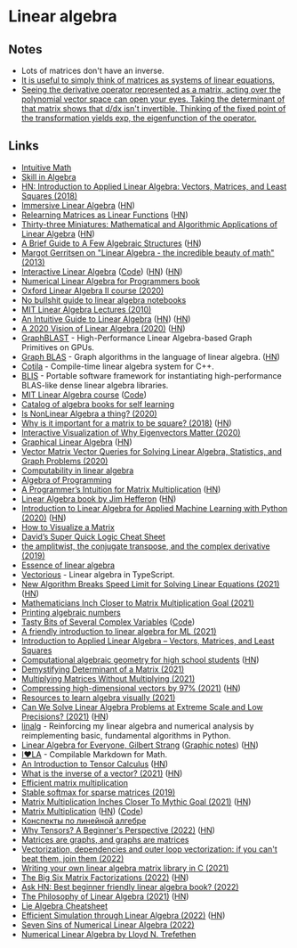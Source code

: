 # Linear algebra

## Notes

- Lots of matrices don't have an inverse.
- [It is useful to simply think of matrices as systems of linear equations.](https://www.reddit.com/r/mathmemes/comments/rosrel/linear_algebra_in_a_nutshell/)
- [Seeing the derivative operator represented as a matrix, acting over the polynomial vector space can open your eyes. Taking the determinant of that matrix shows that d/dx isn't invertible. Thinking of the fixed point of the transformation yields exp, the eigenfunction of the operator.](https://news.ycombinator.com/item?id=30866244)

## Links

- [Intuitive Math](https://intuitive-math.club/)
- [Skill in Algebra](http://www.themathpage.com/alg/algebra.htm)
- [HN: Introduction to Applied Linear Algebra: Vectors, Matrices, and Least Squares (2018)](https://news.ycombinator.com/item?id=18678314)
- [Immersive Linear Algebra](http://immersivemath.com/ila/index.html) ([HN](https://news.ycombinator.com/item?id=19264048))
- [Relearning Matrices as Linear Functions](https://www.dhruvonmath.com/2018/12/31/matrices/) ([HN](https://news.ycombinator.com/item?id=19730799))
- [Thirty-three Miniatures: Mathematical and Algorithmic Applications of Linear Algebra](https://kam.mff.cuni.cz/~matousek/stml-53-matousek-1.pdf) ([HN](https://news.ycombinator.com/item?id=20241148))
- [A Brief Guide to A Few Algebraic Structures](https://argumatronic.com/posts/2019-06-21-algebra-cheatsheet.html) ([HN](https://news.ycombinator.com/item?id=20577334))
- [Margot Gerritsen on "Linear Algebra - the incredible beauty of math" (2013)](https://www.youtube.com/watch?v=s6p864XVxeU)
- [Interactive Linear Algebra](https://textbooks.math.gatech.edu/ila/) ([Code](https://github.com/QBobWatson/gt-linalg)) ([HN](https://news.ycombinator.com/item?id=21628449)) ([HN](https://news.ycombinator.com/item?id=28168339))
- [Numerical Linear Algebra for Programmers book](https://aiprobook.com/numerical-linear-algebra-for-programmers/)
- [Oxford Linear Algebra II course (2020)](https://courses.maths.ox.ac.uk/node/43829)
- [No bullshit guide to linear algebra notebooks](https://github.com/minireference/noBSLAnotebooks)
- [MIT Linear Algebra Lectures (2010)](https://ocw.mit.edu/courses/mathematics/18-06-linear-algebra-spring-2010/video-lectures/)
- [An Intuitive Guide to Linear Algebra](https://betterexplained.com/articles/linear-algebra-guide/) ([HN](https://news.ycombinator.com/item?id=22416319)) ([HN](https://news.ycombinator.com/item?id=30866244))
- [A 2020 Vision of Linear Algebra (2020)](https://ocw.mit.edu/resources/res-18-010-a-2020-vision-of-linear-algebra-spring-2020/) ([HN](https://news.ycombinator.com/item?id=23150699))
- [GraphBLAST](https://github.com/gunrock/graphblast) - High-Performance Linear Algebra-based Graph Primitives on GPUs.
- [Graph BLAS](http://graphblas.org/index.php?title=Graph_BLAS_Forum) - Graph algorithms in the language of linear algebra. ([HN](https://news.ycombinator.com/item?id=23285845))
- [Cotila](https://github.com/calebzulawski/cotila) - Compile-time linear algebra system for C++.
- [BLIS](https://github.com/flame/blis) - Portable software framework for instantiating high-performance BLAS-like dense linear algebra libraries.
- [MIT Linear Algebra course](https://mitmath.github.io/1806/) ([Code](https://github.com/mitmath/1806))
- [Catalog of algebra books for self learning](https://github.com/prathyvsh/algebra-books)
- [Is NonLinear Algebra a thing? (2020)](https://www.reddit.com/r/math/comments/hac0bt/is_nonlinear_algebra_a_thing/)
- [Why is it important for a matrix to be square? (2018)](https://math.stackexchange.com/questions/2811951/why-is-it-important-for-a-matrix-to-be-square/2811960#2811960) ([HN](https://news.ycombinator.com/item?id=23591553))
- [Interactive Visualization of Why Eigenvectors Matter (2020)](https://www.dhruvonmath.com/2020/07/26/who-cares-about-eigenvectors/)
- [Graphical Linear Algebra](https://graphicallinearalgebra.net/) ([HN](https://news.ycombinator.com/item?id=24196080))
- [Vector Matrix Vector Queries for Solving Linear Algebra, Statistics, and Graph Problems (2020)](https://www.youtube.com/watch?v=NVOE1KFNZDo)
- [Computability in linear algebra](https://www.sciencedirect.com/science/article/pii/S0304397504004086)
- [Algebra of Programming](https://themattchan.com/docs/algprog.pdf)
- [A Programmer’s Intuition for Matrix Multiplication](https://betterexplained.com/articles/matrix-multiplication/) ([HN](https://news.ycombinator.com/item?id=24860688))
- [Linear Algebra book by Jim Hefferon](https://hefferon.net/linearalgebra/) ([HN](https://news.ycombinator.com/item?id=24892907))
- [Introduction to Linear Algebra for Applied Machine Learning with Python (2020)](https://pabloinsente.github.io/intro-linear-algebra) ([HN](https://news.ycombinator.com/item?id=25058619))
- [How to Visualize a Matrix](https://www.nsa.gov/Portals/70/documents/news-features/declassified-documents/tech-journals/how-to-visualize.pdf)
- [David’s Super Quick Logic Cheat Sheet](http://davidjaz.com/Teaching/DJM_LogicCheat_LinAlg.pdf)
- [the amplitwist, the conjugate transpose, and the complex derivative (2019)](http://glowcoil.com/posts/amplitwist/)
- [Essence of linear algebra](https://www.youtube.com/playlist?list=PLZHQObOWTQDPD3MizzM2xVFitgF8hE_ab)
- [Vectorious](https://github.com/mateogianolio/vectorious) - Linear algebra in TypeScript.
- [New Algorithm Breaks Speed Limit for Solving Linear Equations (2021)](https://www.quantamagazine.org/new-algorithm-breaks-speed-limit-for-solving-linear-equations-20210308/) ([HN](https://news.ycombinator.com/item?id=26393795))
- [Mathematicians Inch Closer to Matrix Multiplication Goal (2021)](https://www.quantamagazine.org/mathematicians-inch-closer-to-matrix-multiplication-goal-20210323/)
- [Printing algebraic numbers](https://fredrikj.net/blog/2021/03/printing-algebraic-numbers/)
- [Tasty Bits of Several Complex Variables](https://www.jirka.org/scv/) ([Code](https://github.com/jirilebl/scv))
- [A friendly introduction to linear algebra for ML (2021)](https://www.youtube.com/watch?v=LlKAna21fLE)
- [Introduction to Applied Linear Algebra – Vectors, Matrices, and Least Squares](http://vmls-book.stanford.edu/)
- [Computational algebraic geometry for high school students](https://www.solidangl.es/post/varieties-the-spice-of-life) ([HN](https://news.ycombinator.com/item?id=28045553))
- [Demystifying Determinant of a Matrix (2021)](https://muthu.co/demystifying-determinant-of-a-matrix/)
- [Multiplying Matrices Without Multiplying (2021)](https://arxiv.org/abs/2106.10860)
- [Compressing high-dimensional vectors by 97% (2021)](https://www.pinecone.io/learn/product-quantization/) ([HN](https://news.ycombinator.com/item?id=28394068))
- [Resources to learn algebra visually (2021)](https://twitter.com/prathyvsh/status/1434663132585025537)
- [Can We Solve Linear Algebra Problems at Extreme Scale and Low Precisions? (2021)](https://nhigham.com/2021/09/14/can-we-solve-linear-algebra-problems-at-extreme-scale-and-low-precisions/) ([HN](https://news.ycombinator.com/item?id=28549062))
- [linalg](https://github.com/kevinzakka/learn-linalg) - Reinforcing my linear algebra and numerical analysis by reimplementing basic, fundamental algorithms in Python.
- [Linear Algebra for Everyone, Gilbert Strang](http://math.mit.edu/~gs/everyone/) ([Graphic notes](https://github.com/kenjihiranabe/The-Art-of-Linear-Algebra)) ([HN](https://news.ycombinator.com/item?id=28704164))
- [I❤️LA](https://github.com/iheartla/iheartla) - Compilable Markdown for Math.
- [An Introduction to Tensor Calculus](https://grinfeld.org/books/An-Introduction-To-Tensor-Calculus/) ([HN](https://news.ycombinator.com/item?id=28895073))
- [What is the inverse of a vector? (2021)](https://mattferraro.dev/posts/geometric-algebra) ([HN](https://news.ycombinator.com/item?id=29080360))
- [Efficient matrix multiplication](https://gist.github.com/nadavrot/5b35d44e8ba3dd718e595e40184d03f0)
- [Stable softmax for sparse matrices (2019)](http://peterbloem.nl/blog/stable-softmax)
- [Matrix Multiplication Inches Closer To Mythic Goal (2021)](https://www.quantamagazine.org/mathematicians-inch-closer-to-matrix-multiplication-goal-20210323/) ([HN](https://news.ycombinator.com/item?id=29601425))
- [Matrix Multiplication](http://matrixmultiplication.xyz/) ([HN](https://news.ycombinator.com/item?id=29971470)) ([Code](https://github.com/staltz/matrixmultiplication.xyz))
- [Конспекты по линейной алгебре](https://github.com/sancho20021/linal)
- [Why Tensors? A Beginner's Perspective (2022)](https://mfaizan.github.io/2022/03/08/why-tensors.html) ([HN](https://news.ycombinator.com/item?id=30610238))
- [Matrices are graphs, and graphs are matrices](https://twitter.com/TivadarDanka/status/1502215264544296962)
- [Vectorization, dependencies and outer loop vectorization: if you can't beat them, join them (2022)](https://johnysswlab.com/vectorization-dependencies-and-outer-loop-vectorization-if-you-cant-beat-them-join-them/)
- [Writing your own linear algebra matrix library in C (2021)](https://www.andreinc.net/2021/01/20/writing-your-own-linear-algebra-matrix-library-in-c)
- [The Big Six Matrix Factorizations (2022)](https://nhigham.com/2022/05/18/the-big-six-matrix-factorizations/) ([HN](https://news.ycombinator.com/item?id=31421745))
- [Ask HN: Best beginner friendly linear algebra book? (2022)](https://news.ycombinator.com/item?id=31707163)
- [The Philosophy of Linear Algebra (2021)](https://sigfyg.medium.com/the-philosophy-of-linear-algebra-ac2d9ce14619) ([HN](https://news.ycombinator.com/item?id=31710501))
- [Lie Algebra Cheatsheet](https://github.com/norlab-ulaval/cheatsheet_LieAlgebra)
- [Efficient Simulation through Linear Algebra (2022)](https://mht.wtf/post/sparse-solves/) ([HN](https://news.ycombinator.com/item?id=32451350))
- [Seven Sins of Numerical Linear Algebra (2022)](https://nhigham.com/2022/10/11/seven-sins-of-numerical-linear-algebra/)
- [Numerical Linear Algebra by Lloyd N. Trefethen](https://www.goodreads.com/en/book/show/1372376)
